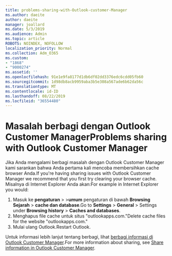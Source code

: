 ```yaml
---
title: problems-sharing-with-Outlook-customer-Manager
ms.author: daeite
author: daeite
manager: joallard
ms.date: 5/3/2019
ms.audience: Admin
ms.topic: article
ROBOTS: NOINDEX, NOFOLLOW
localization_priority: Normal
ms.collection: Adm_O365
ms.custom:
- "1868"
- "9000274"
ms.assetid: ''
ms.openlocfilehash: 91e1e9fa8177d1db6df02dd3376edc6cdd05fb60
ms.sourcegitcommit: 1d98db8acb9959aba3b5e308a567ade6b62da56c
ms.translationtype: MT
ms.contentlocale: id-ID
ms.lasthandoff: 08/22/2019
ms.locfileid: "36554480"
---
```

# <a name="problems-sharing-with-outlook-customer-manager"></a><span data-ttu-id="7b34a-102">Masalah berbagi dengan Outlook Customer Manager</span><span class="sxs-lookup"><span data-stu-id="7b34a-102">Problems sharing with Outlook Customer Manager</span></span>

<span data-ttu-id="7b34a-103">Jika Anda mengalami berbagi masalah dengan Outlook Customer Manager kami sarankan bahwa Anda pertama kali mencoba membersihkan cache browser Anda.</span><span class="sxs-lookup"><span data-stu-id="7b34a-103">If you're having sharing issues with Outlook Customer Manager we recommend that you first try clearing your browser cache.</span></span> <span data-ttu-id="7b34a-104">Misalnya di Internet Explorer Anda akan:</span><span class="sxs-lookup"><span data-stu-id="7b34a-104">For example in Internet Explorer you would:</span></span>

1. <span data-ttu-id="7b34a-105">Masuk ke **pengaturan** > >**umum** pengaturan di bawah **Browsing Sejarah** > **cache dan database**.</span><span class="sxs-lookup"><span data-stu-id="7b34a-105">Go to **Settings** > **General** > Settings under **Browsing history** > **Caches and databases**.</span></span>
2. <span data-ttu-id="7b34a-106">Menghapus file cache untuk situs "outlookapps.com."</span><span class="sxs-lookup"><span data-stu-id="7b34a-106">Delete cache files for the website "outlookapps.com."</span></span>
3. <span data-ttu-id="7b34a-107">Mulai ulang Outlook.</span><span class="sxs-lookup"><span data-stu-id="7b34a-107">Restart Outlook.</span></span>

<span data-ttu-id="7b34a-108">Untuk informasi lebih lanjut tentang berbagi, lihat [berbagi informasi di Outlook Customer Manager](https://support.office.com/article/4f26cc69-67da-4cd5-b344-02d1a4799310%20).</span><span class="sxs-lookup"><span data-stu-id="7b34a-108">For more information about sharing, see [Share information in Outlook Customer Manager](https://support.office.com/article/4f26cc69-67da-4cd5-b344-02d1a4799310%20).</span></span>